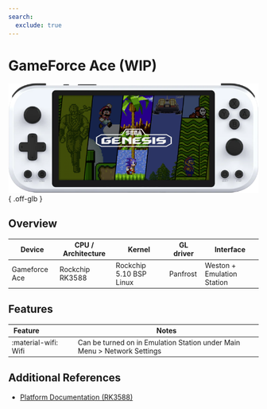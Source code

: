 ```yaml
---
search:
  exclude: true
---
```


# GameForce Ace (WIP)

![](../../_inc/images/devices/gameforce-ace.png){ .off-glb }

## Overview

| Device | CPU / Architecture | Kernel | GL driver | Interface |
| -- | -- | -- | -- | -- |
| Gameforce Ace | Rockchip RK3588 | Rockchip 5.10 BSP Linux | Panfrost | Weston + Emulation Station |

## Features

| Feature&nbsp;&nbsp;&nbsp;&nbsp;&nbsp;&nbsp;&nbsp;&nbsp;&nbsp;&nbsp;&nbsp;&nbsp;&nbsp;&nbsp;&nbsp;&nbsp; | Notes |
| -- | -- |
| :material-wifi: Wifi | Can be turned on in Emulation Station under Main Menu > Network Settings |

## Additional References

- [Platform Documentation (RK3588)](https://github.com/ROCKNIX/distribution/blob/main/documentation/PER_DEVICE_DOCUMENTATION/RK3588)